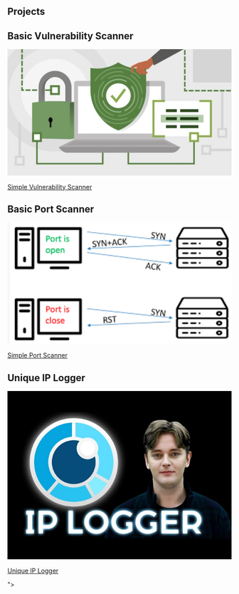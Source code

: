 <section id="projects" class="section">
    <h1>Projects</h1>
    <h2>Basic Vulnerability Scanner</h2>
    <div class="project-item">
        <a href="https://github.com/VincentRitchie/Basic-Vulnerability-Scanner">
            <img src="vuln_scanner_image.jpeg" alt="Basic Vulnerability Scanner" width="650">
            <p>Simple Vulnerability Scanner</p>
        </a>
    </div>
    <h2>Basic Port Scanner</h2>
    <div class="project-item">
        <a href="https://github.com/VincentRitchie/Basic-Port-Scanner">
            <img src="port_scanner_images.png" alt="Basic Port Scanner" width="650">
            <p>Simple Port Scanner</p>
        </a>
    </div>
    <h2>Unique IP Logger </h2>
     <div class="project-item">
        <a href="https://github.com/VincentRitchie/Basic-Port-Scanner">
            <img src="https://github.com/VincentRitchie/Unique-IP-logger/blob/main/unique_ip_logger%20img.jpg" alt="Basic Port Scanner" width="650">
            <p>Unique IP Logger</p>
        </a>
    </div>">
</section>

